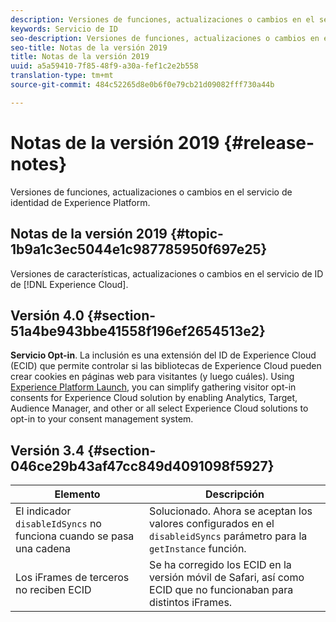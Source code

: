 ```yaml
---
description: Versiones de funciones, actualizaciones o cambios en el servicio de identidad de Experience Platform.
keywords: Servicio de ID
seo-description: Versiones de funciones, actualizaciones o cambios en el servicio de identidad de Experience Platform.
seo-title: Notas de la versión 2019
title: Notas de la versión 2019
uuid: a5a59410-7f85-48f9-a30a-fef1c2e2b558
translation-type: tm+mt
source-git-commit: 484c52265d8e0b6f0e79cb21d09082fff730a44b

---
```



# Notas de la versión 2019 {#release-notes}

Versiones de funciones, actualizaciones o cambios en el servicio de identidad de Experience Platform.

## Notas de la versión 2019 {#topic-1b9a1c3ec5044e1c987785950f697e25}

Versiones de características, actualizaciones o cambios en el servicio de ID de [!DNL Experience Cloud].

## Versión 4.0 {#section-51a4be943bbe41558f196ef2654513e2}

**Servicio Opt-in**. La inclusión es una extensión del ID de Experience Cloud (ECID) que permite controlar si las bibliotecas de Experience Cloud pueden crear cookies en páginas web para visitantes (y luego cuáles). Using [Experience Platform Launch](https://docs.adobelaunch.com/), you can simplify gathering visitor opt-in consents for Experience Cloud solution by enabling Analytics, Target, Audience Manager, and other or all select Experience Cloud solutions to opt-in to your consent management system.

## Versión 3.4 {#section-046ce29b43af47cc849d4091098f5927}

| Elemento | Descripción |
|---|---|
| El indicador `disableIdSyncs` no funciona cuando se pasa una cadena | Solucionado. Ahora se aceptan los valores configurados en el `disableidSyncs` parámetro para la `getInstance` función. |
| Los iFrames de terceros no reciben ECID | Se ha corregido los ECID en la versión móvil de Safari, así como ECID que no funcionaban para distintos iFrames. |

